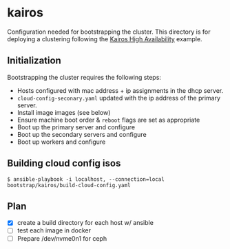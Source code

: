 # kairos

Configuration needed for bootstrapping the cluster. This directory is for
deploying a clustering following the [Kairos High Availability](https://kairos.io/docs/examples/ha/)
example.

## Initialization

Bootstrapping the cluster requires the following steps:

- Hosts configured with mac address + ip assignments in the dhcp server.
- `cloud-config-seconary.yaml` updated with the ip address of the primary server.
- Install image images (see below)
- Ensure machine boot order & `reboot` flags are set as appropriate
- Boot up the primary server and configure
- Boot up the secondary servers and configure
- Boot up workers and configure

## Building cloud config isos

```
$ ansible-playbook -i localhost, --connection=local  bootstrap/kairos/build-cloud-config.yaml
```

## Plan

- [x] create a build directory for each host w/ ansible
- [ ] test each image in docker
- [ ] Prepare /dev/nvme0n1 for ceph
